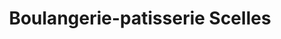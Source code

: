 ---
title: "Boulangerie-patisserie Scelles"
url: /saint-aubin-sur-mer/boulangerie-patisserie-scelles/
shop: boulangerie
---